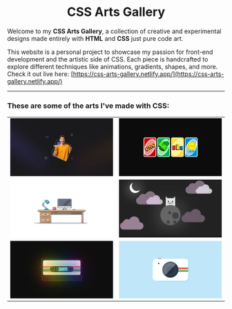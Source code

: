 <h1 align=center>CSS Arts Gallery</h1>

Welcome to my **CSS Arts Gallery**, a collection of creative and experimental designs made entirely with **HTML** and **CSS** just pure code art.

This website is a personal project to showcase my passion for front-end development and the artistic side of CSS. Each piece is handcrafted to explore different techniques like animations, gradients, shapes, and more.
Check it out live here: [https://css-arts-gallery.netlify.app/](https://css-arts-gallery.netlify.app/)

---

### These are some of the arts I've made with CSS:

<table>
  <tr>
    <td><img src="./public/css-arts/tricky-frame.png" width="300" alt="Art 4"/></td>
    <td><img src="./public/css-arts/uno-cards.png" width="300" alt="Art 4"/></td>
  </tr>
  <tr>
    <td><img src="./public/css-arts/desktop.png" width="300" alt="Art 3"/></td>
    <td><img src="./public/css-arts/space-cat.png" width="300" alt="Art 4"/></td>
  </tr>
  <tr>
    <td><img src="./public/css-arts/audio-cassette.png" width="300" alt="Art 1"/></td>
    <td><img src="./public/css-arts/camera.png" width="300" alt="Art 2"/></td>
  </tr>
  <tr>
</table>
